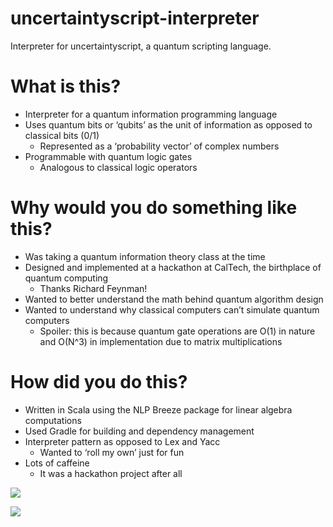 # uncertaintyscript-interpreter
Interpreter for uncertaintyscript, a quantum scripting language. 

# What is this? 
* Interpreter for a quantum information programming language
* Uses quantum bits or ‘qubits’ as the unit of information as opposed to classical bits (0/1)
  * Represented as a ‘probability vector’ of complex numbers
* Programmable with quantum logic gates
  * Analogous to classical logic operators

# Why would you do something like this?
* Was taking a quantum information theory class at the time
* Designed and implemented at a hackathon at CalTech, the birthplace of quantum computing
  * Thanks Richard Feynman!
* Wanted to better understand the math behind quantum algorithm design
* Wanted to understand why classical computers can’t simulate quantum computers
  * Spoiler: this is because quantum gate operations are O(1) in nature and O(N^3) in implementation due to matrix multiplications

# How did you do this? 
* Written in Scala using the NLP Breeze package for linear algebra computations
* Used Gradle for building and dependency management
* Interpreter pattern as opposed to Lex and Yacc
  * Wanted to ‘roll my own’ just for fun
* Lots of caffeine 
  * It was a hackathon project after all

![](https://en.wikipedia.org/wiki/Interpreter_pattern#/media/File:Interpreter_UML_class_diagram.svg)

![](https://github.com/nick11roberts/uncertaintyscript-interpreter/blob/master/uncertaintyscript%20(1).png)
